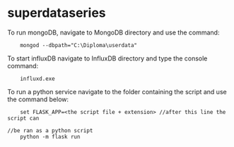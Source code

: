 # superdataseries
To run mongoDB, navigate to MongoDB directory and use the command:
```
	mongod --dbpath="C:\Diploma\userdata"
```

To start influxDB navigate to InfluxDB directory and type the console command:
```
	influxd.exe
```

To run a python service navigate to the folder containing the script and use
the command below:
```
	set FLASK_APP=<the script file + extension> //after this line the script can
																							//be ran as a python script
	python -m flask run
```

